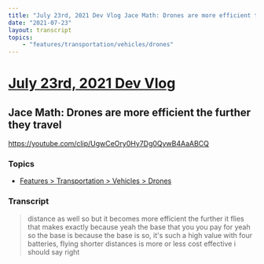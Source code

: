 ```yaml
---
title: "July 23rd, 2021 Dev Vlog Jace Math: Drones are more efficient the further they travel"
date: "2021-07-23"
layout: transcript
topics:
    - "features/transportation/vehicles/drones"
---
```

# [July 23rd, 2021 Dev Vlog](../2021-07-23.md)
## Jace Math: Drones are more efficient the further they travel
https://youtube.com/clip/UgwCeOry0Hy7Dg0QywB4AaABCQ

### Topics
* [Features > Transportation > Vehicles > Drones](../topics/features/transportation/vehicles/drones.md)

### Transcript

> distance as well so but it becomes more efficient the further it flies that makes exactly because yeah the base that you you pay for yeah so the base is because the base is so, it's such a high value with four batteries, flying shorter distances is more or less cost effective i should say right
